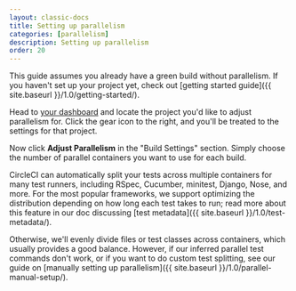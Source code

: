 ```yaml
---
layout: classic-docs
title: Setting up parallelism
categories: [parallelism]
description: Setting up parallelism
order: 20
---
```


This guide assumes you already have a green build without parallelism. If you haven't set up your project yet, check out [getting started guide]({{ site.baseurl }}/1.0/getting-started/).

Head to [your dashboard](https://circleci.com/dashboard) and locate the project you'd like to adjust parallelism for. Click the gear icon to the right, and you'll be treated to the settings for that project.

Now click **Adjust Parallelism** in the "Build Settings" section. Simply choose the number of parallel containers you want to use for each build.

CircleCI can automatically split your tests across multiple containers for many test runners, including RSpec, Cucumber, minitest, Django, Nose, and more. For the most popular frameworks, we support optimizing the distribution depending on how long each test takes to run; read more about this feature in our doc discussing [test metadata]({{ site.baseurl }}/1.0/test-metadata/).

Otherwise, we'll evenly divide files or test classes across containers, which usually provides a good balance. However, if our inferred parallel test commands don't work, or if you want to do custom test splitting, see our guide on [manually setting up parallelism]({{ site.baseurl }}/1.0/parallel-manual-setup/).
